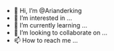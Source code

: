 












- 👋 Hi, I’m @Arianderking
- 👀 I’m interested in ...
- 🌱 I’m currently learning ...
- 💞️ I’m looking to collaborate on ...
- 📫 How to reach me ...

<!---
Arianderking/Arianderking is a ✨ special ✨ repository because its `README.md` (this file) appears on your GitHub profile.
You can click the Preview link to take a look at your changes.
--->




